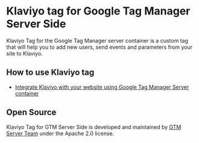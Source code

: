 # Klaviyo tag for Google Tag Manager Server Side

Klaviyo Tag for the Google Tag Manager server container is a custom tag that will help you to add new users, send events and parameters from your site to Klaviyo.


## How to use Klaviyo tag

- [Integrate Klaviyo with your website using Google Tag Manager Server container](https://gtm-server.com/integrate-klaviyo-with-your-website-using-google-tag-manager-server-container/)


## Open Source

Klaviyo Tag for GTM Server Side is developed and maintained by [GTM Server Team](https://gtm-server.com/) under the Apache 2.0 license.
